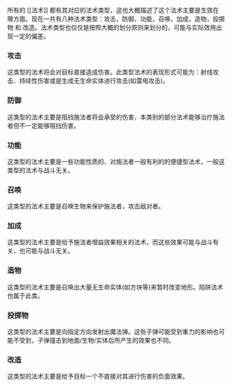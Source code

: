 所有的 [[法术]] 都有其对应的法术类型，这也大概描述了这个法术主要是生效在哪方面。现在一共有八种法术类型：攻击，防御，功能，召唤，加成，造物，投掷物 和 改造。法术类型也仅仅是按照大概的划分原则来划分的，可能与实际效用出现一定的偏差。

### 攻击
这类型的法术将会对目标直接造成伤害。此类型法术的表现形式可能为：射线攻击、持续性伤害或是生成无生命实体进行攻击(如雷电攻击)。

### 防御
这类型的法术主要是阻挡施法者将会承受的伤害，本类别的部分法术能够治疗施法者但不一定能够阻挡伤害。

### 功能
这类型的法术主要是一些功能性质的、对施法者一般有利的的便捷型法术，一般这类型的法术与战斗无关。

### 召唤
这类型的法术主要是召唤生物来保护施法者，攻击敌对者。

### 加成
这类型的法术主要是给予施法者增益效果相关的法术，而这些效果可能与战斗有关，也可能与战斗无关。

### 造物
这类型的法术主要是召唤出大量无生命实体(如方块等)来暂时改变地形。陷阱法术也属于此类。

### 投掷物
这类型的法术主要是向指定方向发射出魔法弹。这些子弹可能受到重力的影响也可能不受到，子弹撞击到地面/生物/实体后所产生的效果也不同。

### 改造
这类型的法术主要是给予目标一个不直接对其进行伤害的负面效果。
